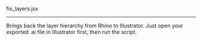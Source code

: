 fix_layers.jsx

---
Brings back the layer hierarchy from Rhino to Illustrator.
Just open your exported .ai file in Illustrator first, then run the script.